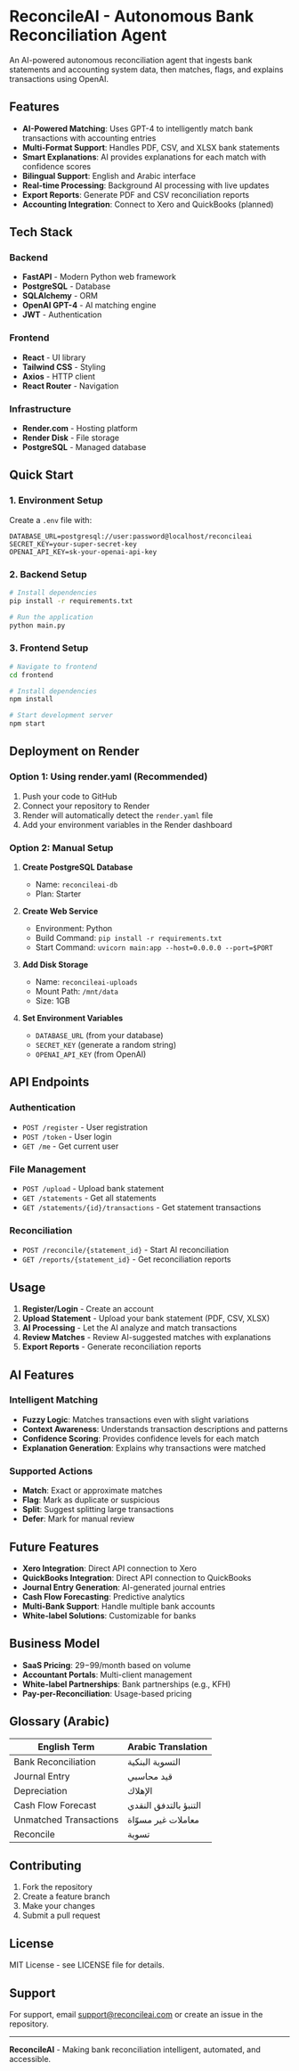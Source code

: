 # ReconcileAI - Autonomous Bank Reconciliation Agent

An AI-powered autonomous reconciliation agent that ingests bank statements and accounting system data, then matches, flags, and explains transactions using OpenAI.

## Features

- **AI-Powered Matching**: Uses GPT-4 to intelligently match bank transactions with accounting entries
- **Multi-Format Support**: Handles PDF, CSV, and XLSX bank statements
- **Smart Explanations**: AI provides explanations for each match with confidence scores
- **Bilingual Support**: English and Arabic interface
- **Real-time Processing**: Background AI processing with live updates
- **Export Reports**: Generate PDF and CSV reconciliation reports
- **Accounting Integration**: Connect to Xero and QuickBooks (planned)

## Tech Stack

### Backend
- **FastAPI** - Modern Python web framework
- **PostgreSQL** - Database
- **SQLAlchemy** - ORM
- **OpenAI GPT-4** - AI matching engine
- **JWT** - Authentication

### Frontend
- **React** - UI library
- **Tailwind CSS** - Styling
- **Axios** - HTTP client
- **React Router** - Navigation

### Infrastructure
- **Render.com** - Hosting platform
- **Render Disk** - File storage
- **PostgreSQL** - Managed database

## Quick Start

### 1. Environment Setup

Create a `.env` file with:

```env
DATABASE_URL=postgresql://user:password@localhost/reconcileai
SECRET_KEY=your-super-secret-key
OPENAI_API_KEY=sk-your-openai-api-key
```

### 2. Backend Setup

```bash
# Install dependencies
pip install -r requirements.txt

# Run the application
python main.py
```

### 3. Frontend Setup

```bash
# Navigate to frontend
cd frontend

# Install dependencies
npm install

# Start development server
npm start
```

## Deployment on Render

### Option 1: Using render.yaml (Recommended)

1. Push your code to GitHub
2. Connect your repository to Render
3. Render will automatically detect the `render.yaml` file
4. Add your environment variables in the Render dashboard

### Option 2: Manual Setup

1. **Create PostgreSQL Database**
   - Name: `reconcileai-db`
   - Plan: Starter

2. **Create Web Service**
   - Environment: Python
   - Build Command: `pip install -r requirements.txt`
   - Start Command: `uvicorn main:app --host=0.0.0.0 --port=$PORT`

3. **Add Disk Storage**
   - Name: `reconcileai-uploads`
   - Mount Path: `/mnt/data`
   - Size: 1GB

4. **Set Environment Variables**
   - `DATABASE_URL` (from your database)
   - `SECRET_KEY` (generate a random string)
   - `OPENAI_API_KEY` (from OpenAI)

## API Endpoints

### Authentication
- `POST /register` - User registration
- `POST /token` - User login
- `GET /me` - Get current user

### File Management
- `POST /upload` - Upload bank statement
- `GET /statements` - Get all statements
- `GET /statements/{id}/transactions` - Get statement transactions

### Reconciliation
- `POST /reconcile/{statement_id}` - Start AI reconciliation
- `GET /reports/{statement_id}` - Get reconciliation reports

## Usage

1. **Register/Login** - Create an account
2. **Upload Statement** - Upload your bank statement (PDF, CSV, XLSX)
3. **AI Processing** - Let the AI analyze and match transactions
4. **Review Matches** - Review AI-suggested matches with explanations
5. **Export Reports** - Generate reconciliation reports

## AI Features

### Intelligent Matching
- **Fuzzy Logic**: Matches transactions even with slight variations
- **Context Awareness**: Understands transaction descriptions and patterns
- **Confidence Scoring**: Provides confidence levels for each match
- **Explanation Generation**: Explains why transactions were matched

### Supported Actions
- **Match**: Exact or approximate matches
- **Flag**: Mark as duplicate or suspicious
- **Split**: Suggest splitting large transactions
- **Defer**: Mark for manual review

## Future Features

- **Xero Integration**: Direct API connection to Xero
- **QuickBooks Integration**: Direct API connection to QuickBooks
- **Journal Entry Generation**: AI-generated journal entries
- **Cash Flow Forecasting**: Predictive analytics
- **Multi-Bank Support**: Handle multiple bank accounts
- **White-label Solutions**: Customizable for banks

## Business Model

- **SaaS Pricing**: $29-$99/month based on volume
- **Accountant Portals**: Multi-client management
- **White-label Partnerships**: Bank partnerships (e.g., KFH)
- **Pay-per-Reconciliation**: Usage-based pricing

## Glossary (Arabic)

| English Term | Arabic Translation |
|-------------|-------------------|
| Bank Reconciliation | التسوية البنكية |
| Journal Entry | قيد محاسبي |
| Depreciation | الإهلاك |
| Cash Flow Forecast | التنبؤ بالتدفق النقدي |
| Unmatched Transactions | معاملات غير مسوّاة |
| Reconcile | تسوية |

## Contributing

1. Fork the repository
2. Create a feature branch
3. Make your changes
4. Submit a pull request

## License

MIT License - see LICENSE file for details.

## Support

For support, email support@reconcileai.com or create an issue in the repository.

---

**ReconcileAI** - Making bank reconciliation intelligent, automated, and accessible.
